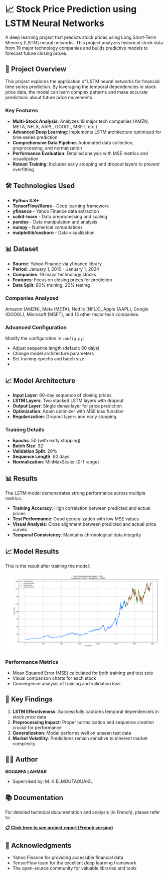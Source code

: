 # 📈 Stock Price Prediction using LSTM Neural Networks

A deep learning project that predicts stock prices using Long Short-Term Memory (LSTM) neural networks. This project analyzes historical stock data from 19 major technology companies and builds predictive models to forecast future closing prices.

## 🎯 Project Overview

This project explores the application of LSTM neural networks for financial time series prediction. By leveraging the temporal dependencies in stock price data, the model can learn complex patterns and make accurate predictions about future price movements.

### Key Features

- **Multi-Stock Analysis**: Analyzes 19 major tech companies (AMZN, META, NFLX, AAPL, GOOGL, MSFT, etc.)
- **Advanced Deep Learning**: Implements LSTM architecture optimized for time series prediction
- **Comprehensive Data Pipeline**: Automated data collection, preprocessing, and normalization
- **Performance Evaluation**: Detailed analysis with MSE metrics and visualization
- **Robust Training**: Includes early stopping and dropout layers to prevent overfitting

## 🛠️ Technologies Used

- **Python 3.8+**
- **TensorFlow/Keras** - Deep learning framework
- **yfinance** - Yahoo Finance data extraction
- **scikit-learn** - Data preprocessing and scaling
- **pandas** - Data manipulation and analysis
- **numpy** - Numerical computations
- **matplotlib/seaborn** - Data visualization

## 📊 Dataset

- **Source**: Yahoo Finance via yfinance library
- **Period**: January 1, 2010 - January 1, 2024
- **Companies**: 19 major technology stocks
- **Features**: Focus on closing prices for prediction
- **Data Split**: 80% training, 20% testing

### Companies Analyzed
Amazon (AMZN), Meta (META), Netflix (NFLX), Apple (AAPL), Google (GOOGL), Microsoft (MSFT), and 13 other major tech companies.


### Advanced Configuration

Modify the configuration in `config.py`:
- Adjust sequence length (default: 60 days)
- Change model architecture parameters
- Set training epochs and batch size
- 
## 📈 Model Architecture

- **Input Layer**: 60-day sequence of closing prices
- **LSTM Layers**: Two stacked LSTM layers with dropout
- **Output Layer**: Single dense layer for price prediction
- **Optimization**: Adam optimizer with MSE loss function
- **Regularization**: Dropout layers and early stopping

### Training Details
- **Epochs**: 50 (with early stopping)
- **Batch Size**: 32
- **Validation Split**: 20%
- **Sequence Length**: 60 days
- **Normalization**: MinMaxScaler (0-1 range)

## 📊 Results

The LSTM model demonstrates strong performance across multiple metrics:

- **Training Accuracy**: High correlation between predicted and actual prices
- **Test Performance**: Good generalization with low MSE values
- **Visual Analysis**: Close alignment between predicted and actual price curves
- **Temporal Consistency**: Maintains chronological data integrity

## 📈 Model Results

This is the result after training the model:

![Model Results](img.PNG)


### Performance Metrics
- Mean Squared Error (MSE) calculated for both training and test sets
- Visual comparison charts for each stock
- Convergence analysis of training and validation loss

## 🔬 Key Findings

1. **LSTM Effectiveness**: Successfully captures temporal dependencies in stock price data
2. **Preprocessing Impact**: Proper normalization and sequence creation crucial for performance
3. **Generalization**: Model performs well on unseen test data
4. **Market Volatility**: Predictions remain sensitive to inherent market complexity


## 👨‍💼 Author

**BOUARFA LAHMAR**
- Supervised by: M. K.ELMOUTAOUAKIL

## 📚 Documentation

For detailed technical documentation and analysis (in French), please refer to:

**[📋 Click here to see project report (French version)](rapport_lstm.pdf)**

## 🙏 Acknowledgments

- Yahoo Finance for providing accessible financial data
- TensorFlow team for the excellent deep learning framework
- The open-source community for valuable libraries and tools

